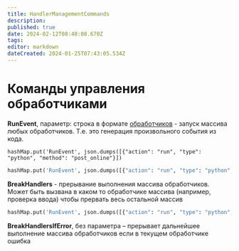 ```yaml
---
title: HandlerManagementCommands
description: 
published: true
date: 2024-02-12T08:40:08.670Z
tags: 
editor: markdown
dateCreated: 2024-01-25T07:43:05.534Z
---
```


# Команды управления обработчиками

**RunEvent**, параметр: строка в формате [обработчиков](/Documentation/Handlers/StringHandlers) - запуск массива любых обработчиков. Т.е. это генерация произвольного события из кода. 


`hashMap.put('RunEvent', json.dumps([{"action": "run", "type": "python", "method": "post_online"}])`

``` python
hashMap.put('RunEvent', json.dumps([{"action": "run", "type": "python", "method": "post_online"}])
```

**BreakHandlers** - прерывание выполнения массива обработчиков. Может быть вызвана в каком то обработчике массива (например, проверка ввода) чтобы прервать весь остальной массив 

``` python
hashMap.put('RunEvent', json.dumps([{"action": "run", "type": "python", "method": "post_online"}])
```

**BreakHandlersIfError**, без параметра – прерывает дальнейшее выполнение массива обработчиков если в текущем обработчике ошибка